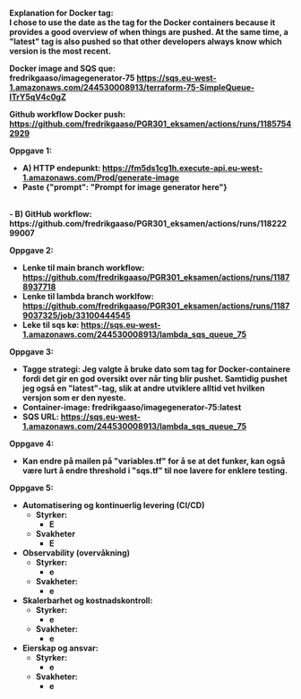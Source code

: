 <strong>Explanation for Docker tag:<strong/><br/>
I chose to use the date as the tag for the Docker containers because it provides a good overview of when things are pushed. 
At the same time, a "latest" tag is also pushed so that other developers always know which version is the most recent.<br/>

<strong>Docker image and SQS que:<strong/><br/>
fredrikgaaso/imagegenerator-75 
https://sqs.eu-west-1.amazonaws.com/244530008913/terraform-75-SimpleQueue-ITrY5qV4c0gZ <br/>

<strong>Github workflow Docker push:<strong/><br/>
https://github.com/fredrikgaaso/PGR301_eksamen/actions/runs/11857542929


Oppgave 1:
 - A) HTTP endepunkt: https://fm5ds1cg1h.execute-api.eu-west-1.amazonaws.com/Prod/generate-image
 - Paste {"prompt": "Prompt for image generator here"}
<br>
- B) GitHub workflow: https://github.com/fredrikgaaso/PGR301_eksamen/actions/runs/11822299007

Oppgave 2:
- Lenke til main branch workflow: https://github.com/fredrikgaaso/PGR301_eksamen/actions/runs/11878937718
- Lenke til lambda branch worklfow: https://github.com/fredrikgaaso/PGR301_eksamen/actions/runs/11879037325/job/33100444545
- Leke til sqs kø: https://sqs.eu-west-1.amazonaws.com/244530008913/lambda_sqs_queue_75 

Oppgave 3:
- Tagge strategi: Jeg valgte å bruke dato som tag for Docker-containere fordi det gir en god oversikt over når ting blir pushet. Samtidig pushet jeg også en "latest"-tag, slik at andre utviklere alltid vet hvilken versjon som er den nyeste.
- Container-image: fredrikgaaso/imagegenerator-75:latest
- SQS URL: https://sqs.eu-west-1.amazonaws.com/244530008913/lambda_sqs_queue_75

Oppgave 4:
- Kan endre på mailen på "variables.tf" for å se at det funker, kan også være lurt å endre threshold i "sqs.tf" til noe lavere for enklere testing.

Oppgave 5:
- Automatisering og kontinuerlig levering (CI/CD)
  - Styrker:
    - E
  - Svakheter
    - E
- Observability (overvåkning)
  - Styrker:
    - e
  - Svakheter:
    - e
- Skalerbarhet og kostnadskontroll:
  - Styrker:
    - e
  - Svakheter:
    - e
- Eierskap og ansvar:
  - Styrker:
    - e
  - Svakheter:
    - e